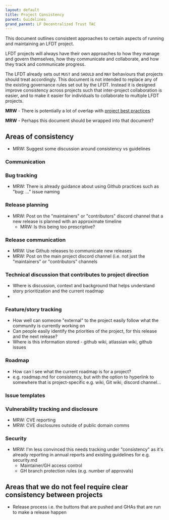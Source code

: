 ```yaml
---
layout: default
title: Project Consistency
parent: Guidelines
grand_parent: LF Decentralized Trust TAC
---
```

[//]: # (SPDX-License-Identifier: CC-BY-4.0)

This document outlines consistent approaches to certain aspects of running and maintaining an LFDT project.

LFDT projects will always have their own approaches to how they manage and govern themselves, how they
communicate and collaborate, and how they track and communicate progress.

The LFDT already sets out `MUST` and `SHOULD` and `MAY` behaviours that projects should treat accordingly. This document
is not intended to replace any of the existing governance rules set out by the LFDT. Instead it is designed improve
consistency across projects such that inter-project collaboration is easier, and to make it easier for individuals to
collaborate to multiple LFDT projects.

**MRW** - There is potentially a lot of overlap with [project best practices](./project-best-practices.md)

**MRW** - Perhaps this document should be wrapped into that document?

## Areas of consistency

 - MRW: Suggest some discussion around consistency vs guidelines

### Communication

### Bug tracking

 - MRW: There is already guidance about using Github practices such as "bug: ..." issue naming

### Release planning

 - MRW: Post on the "maintainers" or "contributors" discord channel that a new release is planned with an approximate timeline
   - MRW: Is this being too prescriptive?

### Release communication

 - MRW: Use Github releases to communicate new releases
 - MRW: Post on the main project discord channel (i.e. not just the "maintainers" or "contributors" channels

### Technical discussion that contributes to project direction

 - Where is discussion, context and background that helps understand story prioritization and the current roadmap
 - 

### Feature/story tracking

 - How well can someone "external" to the project easily follow what the community is currently working on
 - Can people easily identify the priorities of the project, for this release and the next release?
 - Where is this information stored - github wiki, atlassian wiki, github issues

### Roadmap

 - How can I see what the current roadmap is for a project?
 - e.g. roadmap.md for consistency, but with the option to hyperlink to somewhere that is project-specific e.g. wiki, Git wiki, discord channel...

### Issue templates

### Vulnerability tracking and disclosure

 - MRW: CVE reporting
 - MRW: CVE disclosures outside of public domain comms

### Security

 - MRW: I'm less convinced this needs tracking under "consistency" as it's already reporting in annual reports and existing guidelines for e.g. security.md
   - Maintainer/GH access control
   - GH branch protection rules (e.g. number of approvals)

## Areas that we do not feel require clear consistency between projects

 - Release process i.e. the buttons that are pushed and GHAs that are run to make a release happen
